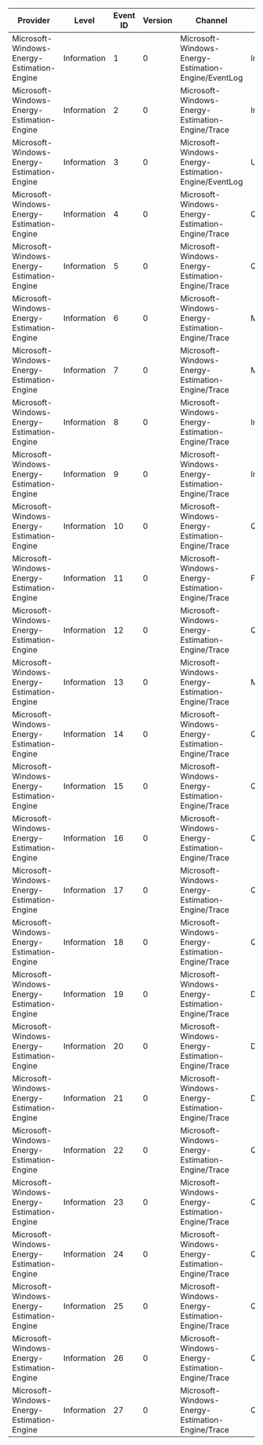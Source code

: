 Provider                                    |  Level        |  Event ID  |  Version  |  Channel                                              |  Task                  |  Opcode             |  Keyword            |  Message
--------------------------------------------|---------------|------------|-----------|-------------------------------------------------------|------------------------|---------------------|---------------------|---------
Microsoft-Windows-Energy-Estimation-Engine  |  Information  |  1         |  0        |  Microsoft-Windows-Energy-Estimation-Engine/EventLog  |  InitializeProvider    |  Start              |  CodePath           |
Microsoft-Windows-Energy-Estimation-Engine  |  Information  |  2         |  0        |  Microsoft-Windows-Energy-Estimation-Engine/Trace     |  InitializeProvider    |  Stop               |  CodePath           |
Microsoft-Windows-Energy-Estimation-Engine  |  Information  |  3         |  0        |  Microsoft-Windows-Energy-Estimation-Engine/EventLog  |  UninitializeProvider  |                     |  CodePath           |
Microsoft-Windows-Energy-Estimation-Engine  |  Information  |  4         |  0        |  Microsoft-Windows-Energy-Estimation-Engine/Trace     |  QueryStats            |  Start              |  CodePath           |
Microsoft-Windows-Energy-Estimation-Engine  |  Information  |  5         |  0        |  Microsoft-Windows-Energy-Estimation-Engine/Trace     |  QueryStats            |  Stop               |  CodePath           |
Microsoft-Windows-Energy-Estimation-Engine  |  Information  |  6         |  0        |  Microsoft-Windows-Energy-Estimation-Engine/Trace     |  MergeStats            |  Start              |  CodePath           |
Microsoft-Windows-Energy-Estimation-Engine  |  Information  |  7         |  0        |  Microsoft-Windows-Energy-Estimation-Engine/Trace     |  MergeStats            |  Stop               |  CodePath           |
Microsoft-Windows-Energy-Estimation-Engine  |  Information  |  8         |  0        |  Microsoft-Windows-Energy-Estimation-Engine/Trace     |  IndexToAppId          |                     |  CodePath           |
Microsoft-Windows-Energy-Estimation-Engine  |  Information  |  9         |  0        |  Microsoft-Windows-Energy-Estimation-Engine/Trace     |  IndexToUserId         |                     |  CodePath           |
Microsoft-Windows-Energy-Estimation-Engine  |  Information  |  10        |  0        |  Microsoft-Windows-Energy-Estimation-Engine/Trace     |  QueryColumnInfo       |                     |  CodePath           |
Microsoft-Windows-Energy-Estimation-Engine  |  Information  |  11        |  0        |  Microsoft-Windows-Energy-Estimation-Engine/Trace     |  FreeMemory            |                     |  CodePath           |
Microsoft-Windows-Energy-Estimation-Engine  |  Information  |  12        |  0        |  Microsoft-Windows-Energy-Estimation-Engine/Trace     |  QueryStats            |  EnergyEstimate     |  EnergyEstimation   |
Microsoft-Windows-Energy-Estimation-Engine  |  Information  |  13        |  0        |  Microsoft-Windows-Energy-Estimation-Engine/Trace     |  MergeStats            |  EnergyEstimate     |  EnergyEstimation   |
Microsoft-Windows-Energy-Estimation-Engine  |  Information  |  14        |  0        |  Microsoft-Windows-Energy-Estimation-Engine/Trace     |  QueryStats            |  CpuPowerInfo       |  SystemInformation  |
Microsoft-Windows-Energy-Estimation-Engine  |  Information  |  15        |  0        |  Microsoft-Windows-Energy-Estimation-Engine/Trace     |  QueryStats            |  ProcessInfo        |  SystemInformation  |
Microsoft-Windows-Energy-Estimation-Engine  |  Information  |  16        |  0        |  Microsoft-Windows-Energy-Estimation-Engine/Trace     |  QueryStats            |  AppPerfInfo        |  SystemInformation  |
Microsoft-Windows-Energy-Estimation-Engine  |  Information  |  17        |  0        |  Microsoft-Windows-Energy-Estimation-Engine/Trace     |  QueryStats            |  EnergyDelta        |  EnergyEstimation   |
Microsoft-Windows-Energy-Estimation-Engine  |  Information  |  18        |  0        |  Microsoft-Windows-Energy-Estimation-Engine/Trace     |  QueryStats            |  EnergyDelta        |  EnergyEstimation   |
Microsoft-Windows-Energy-Estimation-Engine  |  Information  |  19        |  0        |  Microsoft-Windows-Energy-Estimation-Engine/Trace     |  DisplayEnergy         |  MonitorPowerState  |                     |
Microsoft-Windows-Energy-Estimation-Engine  |  Information  |  20        |  0        |  Microsoft-Windows-Energy-Estimation-Engine/Trace     |  DisplayEnergy         |  PolicyBrightness   |                     |
Microsoft-Windows-Energy-Estimation-Engine  |  Information  |  21        |  0        |  Microsoft-Windows-Energy-Estimation-Engine/Trace     |  DisplayEnergy         |  ActualBrightness   |                     |
Microsoft-Windows-Energy-Estimation-Engine  |  Information  |  22        |  0        |  Microsoft-Windows-Energy-Estimation-Engine/Trace     |  QueryStats            |  ResidualEnergy     |                     |
Microsoft-Windows-Energy-Estimation-Engine  |  Information  |  23        |  0        |  Microsoft-Windows-Energy-Estimation-Engine/Trace     |  QueryStats            |  ResidualEnergy     |                     |
Microsoft-Windows-Energy-Estimation-Engine  |  Information  |  24        |  0        |  Microsoft-Windows-Energy-Estimation-Engine/Trace     |  QueryStats            |  BatteryState       |                     |
Microsoft-Windows-Energy-Estimation-Engine  |  Information  |  25        |  0        |  Microsoft-Windows-Energy-Estimation-Engine/Trace     |  QueryStats            |  MapProcessToApp    |                     |
Microsoft-Windows-Energy-Estimation-Engine  |  Information  |  26        |  0        |  Microsoft-Windows-Energy-Estimation-Engine/Trace     |  QueryStats            |  AppForegroundTime  |                     |
Microsoft-Windows-Energy-Estimation-Engine  |  Information  |  27        |  0        |  Microsoft-Windows-Energy-Estimation-Engine/Trace     |  QueryStats            |  AppForegroundTime  |                     |